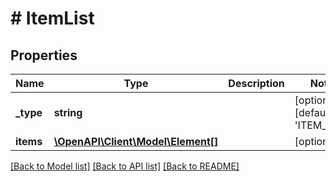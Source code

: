 # # ItemList

## Properties

Name | Type | Description | Notes
------------ | ------------- | ------------- | -------------
**_type** | **string** |  | [optional] [default to 'ITEM_LIST']
**items** | [**\OpenAPI\Client\Model\Element[]**](Element.md) |  | [optional]

[[Back to Model list]](../../README.md#models) [[Back to API list]](../../README.md#endpoints) [[Back to README]](../../README.md)
